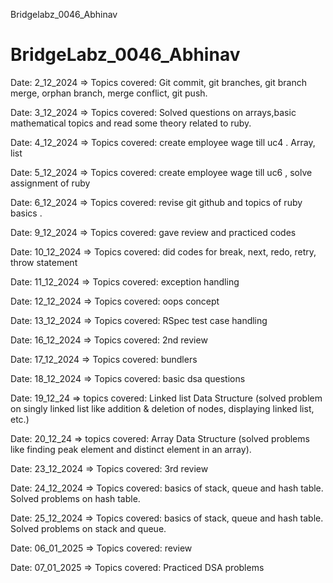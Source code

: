 Bridgelabz_0046_Abhinav
# BridgeLabz_0046_Abhinav

Date: 2_12_2024 => Topics covered: Git commit, git branches, git branch merge, orphan branch, merge conflict, git push.

Date: 3_12_2024 => Topics covered: Solved questions on arrays,basic mathematical topics and read some theory related to ruby.

Date: 4_12_2024 => Topics covered: create employee wage till uc4 . Array, list

Date: 5_12_2024 => Topics covered: create employee wage till uc6 , solve assignment of ruby

Date: 6_12_2024 => Topics covered: revise git github and topics of ruby basics .

Date: 9_12_2024 => Topics covered: gave review and practiced codes 

Date: 10_12_2024 => Topics covered: did codes for break, next, redo, retry, throw statement

Date: 11_12_2024 => Topics covered: exception handling

Date: 12_12_2024 => Topics covered: oops concept

Date: 13_12_2024 => Topics covered: RSpec test case handling

Date: 16_12_2024 => Topics covered: 2nd review

Date: 17_12_2024 => Topics covered: bundlers

Date: 18_12_2024 => Topics covered: basic dsa questions

Date: 19_12_24 => topics covered: Linked list Data Structure (solved problem on singly linked list like addition & deletion of nodes, displaying linked list, etc.)

Date: 20_12_24 => topics covered: Array Data Structure (solved problems like finding peak element and distinct element in an array).

Date: 23_12_2024 => Topics covered: 3rd review

Date: 24_12_2024 => Topics covered: basics of stack, queue and hash table. Solved problems on hash table.

Date: 25_12_2024 => Topics covered: basics of stack, queue and hash table. Solved problems on stack and queue.

Date: 06_01_2025 => Topics covered: review

Date: 07_01_2025 => Topics covered: Practiced DSA problems



